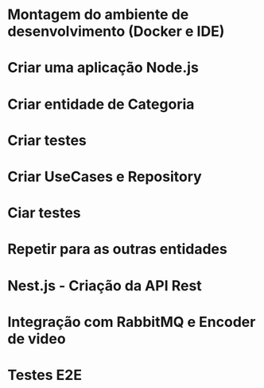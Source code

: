 # Montagem do ambiente de desenvolvimento (Docker e IDE)
# Criar uma aplicação Node.js
# Criar entidade de Categoria
# Criar testes
# Criar UseCases e Repository
# Ciar testes

# Repetir para as outras entidades

# Nest.js - Criação da API Rest
# Integração com RabbitMQ e Encoder de video
# Testes E2E 
